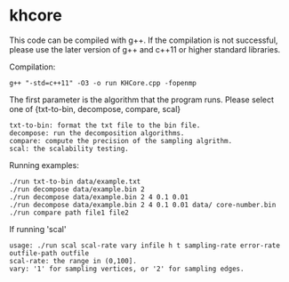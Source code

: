# khcore

This code can be compiled with g++. If the compilation is not successful, please use the later version of g++ and c++11 or higher standard libraries.

Compilation: 

	g++ "-std=c++11" -O3 -o run KHCore.cpp -fopenmp

The first parameter is the algorithm that the program runs. Please select one of {txt-to-bin, decompose, compare, scal}

	txt-to-bin: format the txt file to the bin file.
	decompose: run the decomposition algorithms.
	compare: compute the precision of the sampling algrithm.
	scal: the scalability testing.

Running examples: 

	./run txt-to-bin data/example.txt
	./run decompose data/example.bin 2
	./run decompose data/example.bin 2 4 0.1 0.01
	./run decompose data/example.bin 2 4 0.1 0.01 data/ core-number.bin
	./run compare path file1 file2

If running 'scal'

	usage: ./run scal scal-rate vary infile h t sampling-rate error-rate outfile-path outfile
	scal-rate: the range in (0,100].
	vary: '1' for sampling vertices, or '2' for sampling edges.
